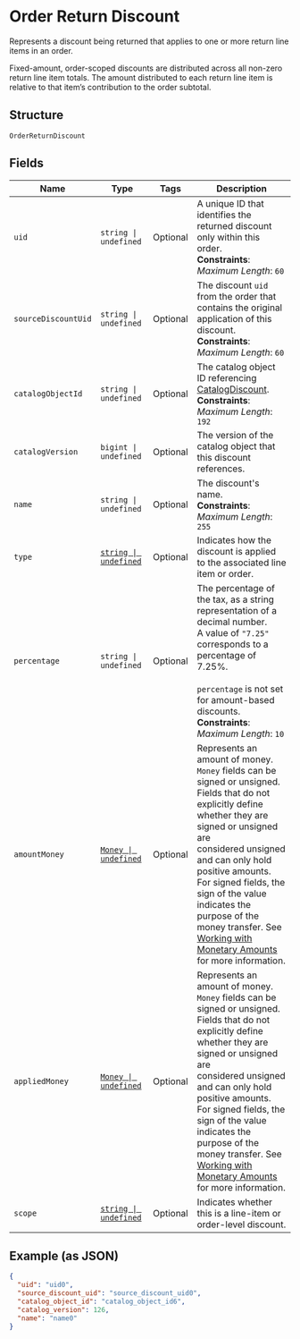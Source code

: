 
# Order Return Discount

Represents a discount being returned that applies to one or more return line items in an
order.

Fixed-amount, order-scoped discounts are distributed across all non-zero return line item totals.
The amount distributed to each return line item is relative to that item’s contribution to the
order subtotal.

## Structure

`OrderReturnDiscount`

## Fields

| Name | Type | Tags | Description |
|  --- | --- | --- | --- |
| `uid` | `string \| undefined` | Optional | A unique ID that identifies the returned discount only within this order.<br>**Constraints**: *Maximum Length*: `60` |
| `sourceDiscountUid` | `string \| undefined` | Optional | The discount `uid` from the order that contains the original application of this discount.<br>**Constraints**: *Maximum Length*: `60` |
| `catalogObjectId` | `string \| undefined` | Optional | The catalog object ID referencing [CatalogDiscount](../../doc/models/catalog-discount.md).<br>**Constraints**: *Maximum Length*: `192` |
| `catalogVersion` | `bigint \| undefined` | Optional | The version of the catalog object that this discount references. |
| `name` | `string \| undefined` | Optional | The discount's name.<br>**Constraints**: *Maximum Length*: `255` |
| `type` | [`string \| undefined`](../../doc/models/order-line-item-discount-type.md) | Optional | Indicates how the discount is applied to the associated line item or order. |
| `percentage` | `string \| undefined` | Optional | The percentage of the tax, as a string representation of a decimal number.<br>A value of `"7.25"` corresponds to a percentage of 7.25%.<br><br>`percentage` is not set for amount-based discounts.<br>**Constraints**: *Maximum Length*: `10` |
| `amountMoney` | [`Money \| undefined`](../../doc/models/money.md) | Optional | Represents an amount of money. `Money` fields can be signed or unsigned.<br>Fields that do not explicitly define whether they are signed or unsigned are<br>considered unsigned and can only hold positive amounts. For signed fields, the<br>sign of the value indicates the purpose of the money transfer. See<br>[Working with Monetary Amounts](../../https://developer.squareup.com/docs/build-basics/working-with-monetary-amounts)<br>for more information. |
| `appliedMoney` | [`Money \| undefined`](../../doc/models/money.md) | Optional | Represents an amount of money. `Money` fields can be signed or unsigned.<br>Fields that do not explicitly define whether they are signed or unsigned are<br>considered unsigned and can only hold positive amounts. For signed fields, the<br>sign of the value indicates the purpose of the money transfer. See<br>[Working with Monetary Amounts](../../https://developer.squareup.com/docs/build-basics/working-with-monetary-amounts)<br>for more information. |
| `scope` | [`string \| undefined`](../../doc/models/order-line-item-discount-scope.md) | Optional | Indicates whether this is a line-item or order-level discount. |

## Example (as JSON)

```json
{
  "uid": "uid0",
  "source_discount_uid": "source_discount_uid0",
  "catalog_object_id": "catalog_object_id6",
  "catalog_version": 126,
  "name": "name0"
}
```

